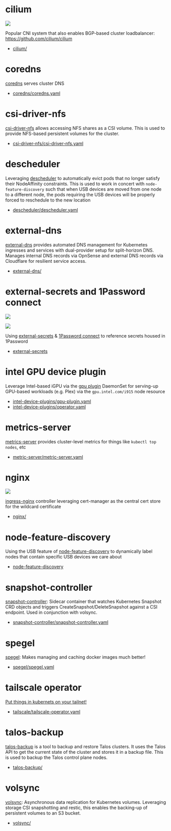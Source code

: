 # cilium

![](https://i.imgur.com/3fsHvXY.png)

Popular CNI system that also enables BGP-based cluster loadbalancer: https://github.com/cilium/cilium

* [cilium/](cilium/)

# coredns

[coredns](https://github.com/coredns/coredns) serves cluster DNS

* [coredns/coredns.yaml](coredns/coredns.yaml)

# csi-driver-nfs

[csi-driver-nfs](https://github.com/kubernetes-csi/csi-driver-nfs) allows accessing NFS shares as a CSI volume.  This is used to provide NFS-based persistent volumes for the cluster.

* [csi-driver-nfs/csi-driver-nfs.yaml](csi-driver-nfs/csi-driver-nfs.yaml)

# descheduler

Leveraging [descheduler](https://github.com/kubernetes-sigs/descheduler) to automatically evict pods that no longer satisfy their NodeAffinity constraints.  This is used to work in concert with `node-feature-discovery` such that when USB devices are moved from one node to a different node, the pods requiring the USB devices will be properly forced to reschedule to the new location

* [descheduler/descheduler.yaml](descheduler/descheduler.yaml)

# external-dns

[external-dns](https://github.com/kubernetes-sigs/external-dns) provides automated DNS management for Kubernetes ingresses and services with dual-provider setup for split-horizon DNS. Manages internal DNS records via OpnSense and external DNS records via Cloudflare for resilient service access.

* [external-dns/](external-dns/)

# external-secrets and 1Password connect

![](https://i.imgur.com/agGzYnK.png)

![](https://i.imgur.com/Z9h2dky.png)

Using [external-secrets](https://external-secrets.io) & [1Password connect](https://github.com/1Password/connect) to reference secrets housed in 1Password

* [external-secrets](external-secrets)

# intel GPU device plugin

Leverage Intel-based iGPU via the [gpu plugin](https://github.com/intel/intel-device-plugins-for-kubernetes/tree/master/cmd/gpu_plugin) DaemonSet for serving-up GPU-based workloads (e.g. Plex) via the `gpu.intel.com/i915` node resource

* [intel-device-plugins/gpu-plugin.yaml](intel-device-plugins/gpu-plugin.yaml)
* [intel-device-plugins/operator.yaml](intel-device-plugins/operator.yaml)

# metrics-server

[metrics-server](https://github.com/kubernetes-sigs/metrics-server) provides cluster-level metrics for things like `kubectl top nodes`, etc

* [metric-server/metric-server.yaml](metric-server/metric-server.yaml)

# nginx

![](https://i.imgur.com/b21MHEE.png)

[ingress-nginx](https://github.com/kubernetes/ingress-nginx) controller leveraging cert-manager as the central cert store for the wildcard certificate

* [nginx/](nginx/)

# node-feature-discovery

Using the USB feature of [node-feature-discovery](https://github.com/kubernetes-sigs/node-feature-discovery) to dynamically label nodes that contain specific USB devices we care about

* [node-feature-discovery](node-feature-discovery/)

# snapshot-controller

[snapshot-controller](https://github.com/kubernetes-csi/external-snapshotter): Sidecar container that watches Kubernetes Snapshot CRD objects and triggers CreateSnapshot/DeleteSnapshot against a CSI endpoint.  Used in conjunction with volsync.

* [snapshot-controller/snapshot-controller.yaml](snapshot-controller/snapshot-controller.yaml)

# spegel

[spegel](https://github.com/spegel-org/spegel): Makes managing and caching docker images much better!

* [spegel/spegel.yaml](spegel/spegel.yaml)

# tailscale operator

[Put things in kubernets on your tailnet!](https://tailscale.com/kb/1236/kubernetes-operator)

* [tailscale/tailscale-operator.yaml](tailscale/tailscale-operator.yaml)

# talos-backup

[talos-backup](https://github.com/siderolabs/talos-backup) is a tool to backup and restore Talos clusters.  It uses the Talos API to get the current state of the cluster and stores it in a backup file.  This is used to backup the Talos control plane nodes.

* [talos-backup/](talos-backup/)

# volsync

[volsync](https://github.com/backube/volsync): Asynchronous data replication for Kubernetes volumes.  Leveraging storage CSI snapshotting and restic, this enables the backing-up of persistent volumes to an S3 bucket.

* [volsync/](volsync/)